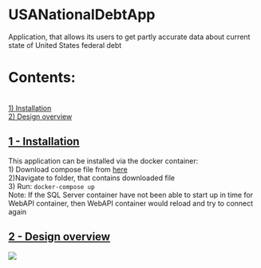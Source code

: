 # USANationalDebtApp
Application, that allows its users to get partly accurate data about current state of United States federal debt

<h1 id="Content">Contents:</h1>
</br>
<a href="#First">1) Installation</a>
<br/>
<a href="#Second">2) Design overview</a>
<br/>
<a href="#Content"><h2 id="First">1 - Installation</h2></a>
This application can be installed via the docker container:
</br>
1) Download compose file from <a href="https://drive.google.com/file/d/1eihBT-KfiwpFB03HJsV6BRXVUcMicIvH/view?usp=sharing">here</a>
</br>
2)Navigate to folder, that contains downloaded file
</br>
3) Run:
<code>docker-compose up</code>
</br>
Note: If the SQL Server container have not been able to start up in time for WebAPI container, then WebAPI container would reload and try to connect again
<a href="#Content"><h2 id="Second">2 - Design overview</h2></a>
<img src="https://user-images.githubusercontent.com/64675654/105413527-e387fd00-5c3e-11eb-95ca-989a515e7901.png"></img>
